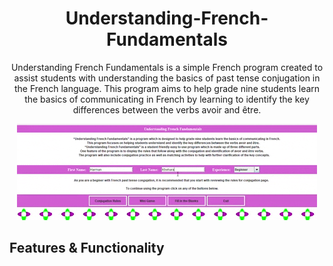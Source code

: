 <h1 align="center">Understanding-French-Fundamentals</h1>
<p align="center">Understanding French Fundamentals is a simple French program created to assist students with understanding the basics of past tense conjugation in the French language. This program aims to help grade nine students learn the basics of communicating in French by learning to identify the key differences between the verbs avoir and être. </p>
<p align="center">
  <img width="480" height="154" src="french_project.gif">
</p>
<h2>Features & Functionality</h2>
